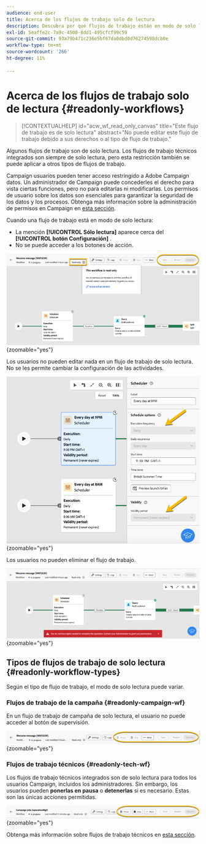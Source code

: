 ```yaml
---
audience: end-user
title: Acerca de los flujos de trabajo solo de lectura
description: Descubra por qué flujos de trabajo están en modo de solo lectura
exl-id: 5eaffe2c-7a9c-4508-8dd1-495cfcf99c59
source-git-commit: 93a79b471c236e5bf67da0dbd0d76274598dcb0e
workflow-type: tm+mt
source-wordcount: '266'
ht-degree: 11%

---
```


# Acerca de los flujos de trabajo solo de lectura {#readonly-workflows}

>[!CONTEXTUALHELP]
>id="acw_wf_read_only_canvas"
>title="Este flujo de trabajo es de solo lectura"
>abstract="No puede editar este flujo de trabajo debido a sus derechos o al tipo de flujo de trabajo."

Algunos flujos de trabajo son de solo lectura. Los flujos de trabajo técnicos integrados son siempre de solo lectura, pero esta restricción también se puede aplicar a otros tipos de flujos de trabajo.

Campaign usuarios pueden tener acceso restringido a Adobe Campaign datos. Un administrador de Campaign puede concederles el derecho para vista ciertas funciones, pero no para editarlas ni modificarlas. Los permisos de usuario sobre los datos son esenciales para garantizar la seguridad de los datos y los procesos. Obtenga más información sobre la administración de permisos en Campaign en [esta sección](../get-started/permissions.md).

Cuando una flujo de trabajo está en modo de solo lectura:

* La mención **[!UICONTROL Sólo lectura]** aparece cerca del **[!UICONTROL botón Configuración]** .
* No se puede acceder a los botones de acción.

![Interfaz de flujo de trabajo de solo lectura que muestra la configuración botón y los botones de acción desactivados.](assets/readonly-workflow.png){zoomable="yes"}

Los usuarios no pueden editar nada en un flujo de trabajo de solo lectura. No se les permite cambiar la configuración de las actividades.

![Interfaz del programador en modo de solo lectura, que muestra las opciones de configuración deshabilitadas.](assets/scheduler-readonly.png){zoomable="yes"}

Los usuarios no pueden eliminar el flujo de trabajo.

![Interfaz que muestra derechos restringidos para eliminar flujos de trabajo.](assets/readonly-rights.png){zoomable="yes"}

## Tipos de flujos de trabajo de solo lectura {#readonly-workflow-types}

Según el tipo de flujo de trabajo, el modo de solo lectura puede variar.

### Flujos de trabajo de la campaña {#readonly-campaign-wf}

En un flujo de trabajo de campaña de solo lectura, el usuario no puede acceder al botón de supervisión.

![Campaign flujo de trabajo interfaz en modo de solo lectura, mostrando las opciones de supervisión deshabilitadas.](assets/readonly-campaign-workflow.png){zoomable="yes"}

### Flujos de trabajo técnicos {#readonly-tech-wf}

Los flujos de trabajo técnicos integrados son de solo lectura para todos los usuarios Campaign, incluidos los administradores. Sin embargo, los usuarios pueden **ponerlas en pausa** o **detenerlas** si es necesario. Estas son las únicas acciones permitidas.

![Interfaz de flujo de trabajo técnica en modo de solo lectura, con opciones para pausar o detener flujos de trabajo.](assets/readonly-technical-workflow.png){zoomable="yes"}

Obtenga más información sobre flujos de trabajo técnicos en [esta sección](https://experienceleague.adobe.com/en/docs/campaign/automation/workflows/introduction/wf-type/technical-workflows).
